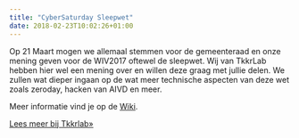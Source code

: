 ```yaml
---
title: "CyberSaturday Sleepwet"
date: 2018-02-23T10:02:26+01:00
---
```

Op 21 Maart mogen we allemaal stemmen voor de gemeenteraad en onze mening geven voor de WIV2017 oftewel de sleepwet. Wij van TkkrLab hebben hier wel een mening over en willen deze graag met jullie delen. We zullen wat dieper ingaan op de wat meer technische aspecten van deze wet zoals zeroday, hacken van AIVD en meer.

Meer informatie vind je op de [Wiki](https://tkkrlab.nl/wiki/CyberSaturday_:_Sleepwet).
<!--more-->
[Lees meer bij Tkkrlab&raquo;](https://tkkrlab.nl/wordpress/cybersaturday-sleepwet_2018_02_23)